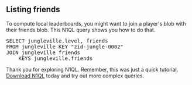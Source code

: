 ## Listing friends

To compute local leaderboards, you might want to join a player's blob with their friends blob. This N1QL query shows you how to do that.
<pre id="example">
SELECT jungleville.level, friends
FROM jungleville KEY "zid-jungle-0002"
JOIN jungleville friends
	KEYS jungleville.friends
</pre>

Thank you for exploring N1QL. Remember, this was just a quick tutorial. <a href="http://www.couchbase.com/communities/n1ql#n1qldownload">Download N1QL</a> today and try out more complex queries.
